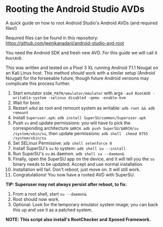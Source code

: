 
# Rooting the Android Studio AVDs

A quick guide on how to root Android Studio's Android AVDs (and required files!)

Required files can be found in this repository: <https://github.com/jeenikanadani/android-studio-avd-root>

You need the Android SDK and fresh new AVD. For this guide we will call it `RootAVD`.

This was written and tested on a Pixel 3 XL running Android 7.1.1 Nougat on an Kali Linux host.
This method _should_ work with a similar setup (Android Nougat) for the forseeable future, though
future Android versions may complicate this process further.

1. Start emulator `$SDK_PATH/emulator/emulator` with args `-avd RootAVD -writable-system -selinux disabled -qemu -enable-kvm`
1. Wait for boot.
1. Restart `adbd` as root and remount system as writable: `adb root && adb remount`
1. Install `Superuser.apk`: `adb install SuperSU/common/Superuser.apk`
1. Push `su` and update permissions: you will have to pick the corresponding architecture `$ARCH`. `adb push SuperSU/$ARCH/su /system/xbin/su`, then update permissions: `adb shell  chmod 0755 /system/xbin/su`
1. Set SELinux Permissive: `adb shell setenforce 0`
1. Install SuperSU's `su` to system: `adb shell su --install`
1. Run SuperSU's `su` as daemon. `adb shell su --daemon&`
1. Finally, open the SuperSU app on the device, and it will tell you the `su` binary needs to be updated. Accept and use normal installation.
1. Installation will fail. Don't reboot, just move on. It will still work.
1. Congratulations! You now have a rooted AVD with SuperSU.

**TIP: Superuser may not always persist after reboot, to fix:**
1. From a root shell, start `su --daemon&`
1. Root should now work.
1. Optional: Look for the temporary emulator system image; you can back this up and use it as a patched system.

**NOTE: This script also install's RootChecker and Xposed Framework.**
